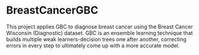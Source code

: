 # BreastCancerGBC
This project applies GBC to diagnose breast cancer using the Breast Cancer Wisconsin (Diagnostic) dataset. GBC is an ensemble learning technique that builds multiple weak learners-decision trees one after another, correcting errors in every step to ultimately come up with a more accurate model.
